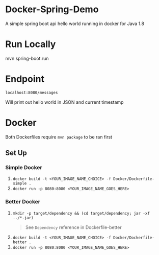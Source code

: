 # Docker-Spring-Demo
A simple spring boot api hello world running in docker for Java 1.8

# Run Locally
mvn spring-boot:run

# Endpoint
`localhost:8080/messages`

Will print out hello world in JSON and current timestamp

# Docker
Both Dockerfiles require `mvn package` to be ran first
## Set Up
### Simple Docker
1. `docker build -t <YOUR_IMAGE_NAME_CHOICE> -f Docker/Dockerfile-simple .`
1. `docker run -p 8080:8080 <YOUR_IMAGE_NAME_GOES_HERE>`

### Better Docker
1. `mkdir -p target/dependency && (cd target/dependency; jar -xf ../*.jar)`
    > See `Dependency` reference in Dockerfile-better
1. `docker build -t <YOUR_IMAGE_NAME_CHOICE> -f Docker/Dockerfile-better .`
2. `docker run -p 8080:8080 <YOUR_IMAGE_NAME_GOES_HERE>`
